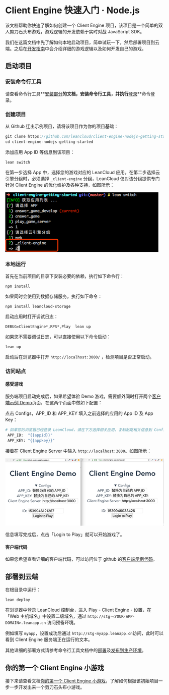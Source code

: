 # Client Engine 快速入门 · Node.js

该文档帮助你快速了解如何创建一个 Client Engine 项目，该项目是一个简单的双人剪刀石头布游戏，游戏逻辑的开发依赖于实时对战 JavaScript SDK。

我们在这篇文档中先了解如何本地启动项目，简单试玩一下，然后部署项目到云端。之后在[开发指南](client-engine-guide-node.html)中会介绍详细的游戏逻辑以及如何开发自己的游戏。

## 启动项目

### 安装命令行工具
请查看命令行工具**[安装部分](leanengine_cli.html#安装)**的文档，安装命令行工具，并执行**[登录](leanengine_cli.html#登录)**命令登录。


### 创建项目
从 Github 迁出示例项目，请将该项目作为你的项目基础：

```js
git clone https://github.com/leancloud/client-engine-nodejs-getting-started
cd client-engine-nodejs-getting-started
```

添加应用 App ID 等信息到该项目：

```
lean switch
```

在第一步选择 App 中，选择您的游戏对应的 LeanCloud 应用。在第二步选择云引擎分组时，必须选择 `_client-engine` 分组，LeanCloud 仅对该分组提供专门针对 Client Engine 的优化维护及各种支持，如图所示：

![image](images/client-engine-lean-switch.png)


### 本地运行

首先在当前项目的目录下安装必要的依赖，执行如下命令行：

```
npm install
```

如果同时会使用到数据存储服务，执行如下命令：

```
npm install leancloud-storage
```

启动应用时打开调试日志：

```
DEBUG=ClientEngine*,RPS*,Play  lean up
```

如果您不需要调试日志，可以直接使用以下命令启动：

```
lean up
```

启动后在浏览器中打开 `http://localhost:3000/` ，检测项目是否正常启动。

### 访问站点

#### 感受游戏

服务端项目启动完成后，如果希望体验 Demo 游戏，需要额外同时打开两个[客户端示例 Demo](https://client-engine-app.leanapp.cn/)页面，在这两个页面中做如下配置：

点击 Configs，APP_ID 和 APP_KEY 填入之前选择的应用的 App ID 及 App Key：

```sh
# 如果您的浏览器已经登录 LeanCloud，请在下方选择相关应用，复制粘贴相关信息到 Configs 中：
 APP_ID:  "{{appid}}"
 APP_KEY: "{{appkey}}"
```

接着在 Client Engine Server 中输入 `http://localhost:3000`。如图所示：

![image](images/client-engine-browser-demo.png)

信息填写完成后，点击「Login to Play」就可以开始游戏了。

#### 客户端代码

如果您希望查看详细的客户端代码，可以访问位于 github 的[客户端示例代码](https://github.com/leancloud/client-engine-demo-webapp)。


## 部署到云端

在根目录中运行：

```
lean deploy
```

在浏览器中登录 LeanCloud 控制台，进入 Play - Client Engine - 设置，在「Web 主机域名」中设置二级域名，通过 `http://stg-<YOUR-APP-DOMAIN>.leanapp.cn` 访问预备环境。

例如填写 `myapp`，设置成功后通过 `http://stg-myapp.leanapp.cn`访问，此时可以看到 Client Engine 服务端正在运行的文本。

其他详细的部署方式请参考命令行工具文档中的[部署](leanengine_cli.html#部署)及[发布到生产环境](leanengine_cli.html#发布到生产环境)。

## 你的第一个 Client Engine 小游戏

接下来请查看文档[你的第一个 Client Engine 小游戏](client-engine-first-game-node.html)，了解如何根据该初始项目一步一步开发出来一个剪刀石头布小游戏。

